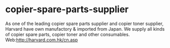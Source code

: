 # copier-spare-parts-supplier
As one of the leading copier spare parts supplier and copier toner supplier, Harvard have own manufactory &amp; imported from Japan. We supply all kinds of copier spare parts, copier toner and other consumables. Web:http://harvard.com.hk/cn.asp
